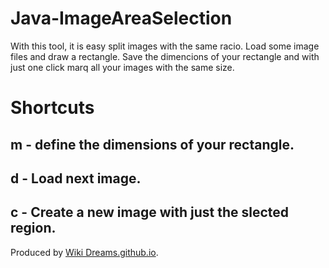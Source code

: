 # Java-ImageAreaSelection
With this tool, it is easy split images with the same racio. Load some image files and draw a rectangle. Save the dimencions of your rectangle and with just one  click marq all your images with the same size.

# Shortcuts

## m - define the dimensions of your rectangle.
## d - Load next image.
## c - Create a new image with just the slected region.

Produced by [Wiki Dreams.github.io](https://WikiDreams.github.io/).